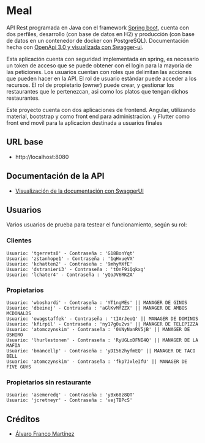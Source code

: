 # Meal

API Rest programada en Java con el framework [Spring boot](https://spring.io/projects/spring-boot), cuenta con dos perfiles, desarrollo (con base de datos en H2) y producción (con base de datos en un contenedor de docker con PostgreSQL). Documentación hecha con [OpenApi 3.0 y visualizada con Swagger-ui](https://swagger.io/specification/).

Esta aplicación cuenta con seguridad implementada en spring, es necesario un token de acceso que se puede obtener con el login para la mayoría de las peticiones. Los usuarios cuentan con roles que delimitan las acciones que pueden hacer en la API. El rol de usuario estándar puede acceder a los recursos. El rol de propietario (owner) puede crear, y gestionar los restaurantes que le pertenezcan, asi como los platos que tengan dichos restaurantes.

Este proyecto cuenta con dos aplicaciones de frontend. Angular, utilizando material, bootstrap y como front end para administracion. y Flutter como front end movil para la aplicacion destinada a usuarios finales


## URL base

- http://localhost:8080


## Documentación de la API

- [Visualización de la documentación con SwaggerUI](http://localhost:8080/swagger-ui/index.html)

## Usuarios

Varios usuarios de prueba para testear el funcionamiento, según su rol:

### Clientes

```
Usuario: 'tgerrets0' - Contraseña : 'G18BonYqt'
Usuario: 'zstanhope1' - Contraseña : '1qHxueVX'
Usuario: 'kchatten2' - Contraseña : '9mhyMXfE'
Usuario: 'dstranieri3' - Contraseña : 'tOnF9iQqkxg'
Usuario: 'lchater4' - Contraseña : 'yQoJV6RKZA'
```

### Propietarios

```
Usuario: 'wboshardi' - Contraseña : 'YT1ngMEs' || MANAGER DE GINOS
Usuario: 'dbeinej' - Contraseña : 'aGlKvMfZZX' || MANAGER DE AMBOS MCDONALDS
Usuario: 'owagstaffek' - Contraseña : 'tIArJeoQ' || MANAGER DE DOMINOS
Usuario: 'kfirpil' - Contraseña : 'ny17g0u2vs' || MANAGER DE TELEPIZZA
Usuario: 'atomczynskim' - Contraseña : '0VNyNanRV5jB' || MANAGER DE OSHIRO
Usuario: 'lhurlestonen' - Contraseña : 'RyUGLoDFNI4Q' || MANAGER DE LA MAFIA
Usuario: 'bmancellp' - Contraseña : 'yDI562hyfmEQ' || MANAGER DE TACO BELL
Usuario: 'atomczynskim' - Contraseña : 'fkp7JxleIfU' || MANAGER DE FIVE GUYS
```

### Propietarios sin restaurante

```
Usuario: 'asemeredq' - Contraseña : 'yBx68z8QT'
Usuario: 'jcretneyr' - Contraseña : 'vejTBPcS'
```

## Créditos

- [Álvaro Franco Martínez](https://github.com/alvarofmk)

